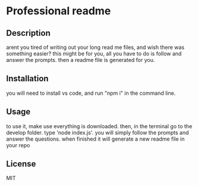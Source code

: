 # Professional readme

## Description
arent you tired of writing out your long read me files, 
and wish there was something easier?
this might be for you, all you have to do is follow and 
answer the prompts. then a readme file is generated for you.

## Installation
you will need to install vs code, and run "npm i" in the command line.

## Usage
to use it, make use everything is downloaded.
then, in the terminal go to the develop folder.
type 'node index.js'. you will simply follow the
prompts and answer the questions. when finished 
it will generate a new readme file in your repo

## License
MIT

